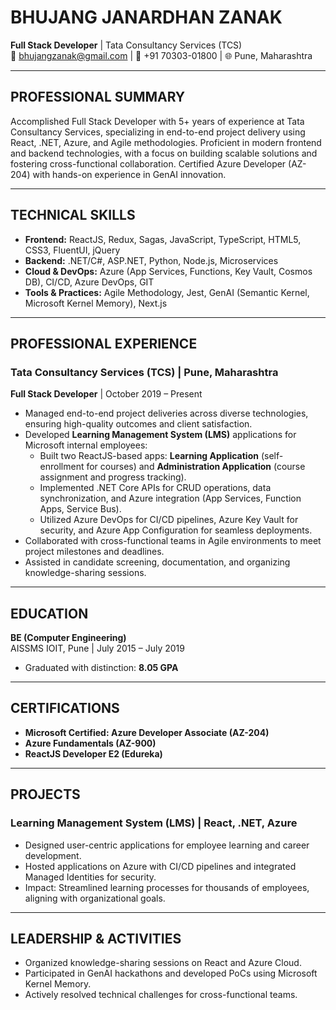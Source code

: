 # BHUJANG JANARDHAN ZANAK  
**Full Stack Developer** | Tata Consultancy Services (TCS)  
📧 bhujangzanak@gmail.com | 📱 +91 70303-01800 | 🌐 Pune, Maharashtra  

---

## **PROFESSIONAL SUMMARY**  
Accomplished Full Stack Developer with 5+ years of experience at Tata Consultancy Services, specializing in end-to-end project delivery using React, .NET, Azure, and Agile methodologies. Proficient in modern frontend and backend technologies, with a focus on building scalable solutions and fostering cross-functional collaboration. Certified Azure Developer (AZ-204) with hands-on experience in GenAI innovation.  

---

## **TECHNICAL SKILLS**  
- **Frontend:** ReactJS, Redux, Sagas, JavaScript, TypeScript, HTML5, CSS3, FluentUI, jQuery  
- **Backend:** .NET/C#, ASP.NET, Python, Node.js, Microservices  
- **Cloud & DevOps:** Azure (App Services, Functions, Key Vault, Cosmos DB), CI/CD, Azure DevOps, GIT  
- **Tools & Practices:** Agile Methodology, Jest, GenAI (Semantic Kernel, Microsoft Kernel Memory), Next.js  

---

## **PROFESSIONAL EXPERIENCE**  
### **Tata Consultancy Services (TCS)** | Pune, Maharashtra  
**Full Stack Developer** | October 2019 – Present  
- Managed end-to-end project deliveries across diverse technologies, ensuring high-quality outcomes and client satisfaction.  
- Developed **Learning Management System (LMS)** applications for Microsoft internal employees:  
  - Built two ReactJS-based apps: **Learning Application** (self-enrollment for courses) and **Administration Application** (course assignment and progress tracking).  
  - Implemented .NET Core APIs for CRUD operations, data synchronization, and Azure integration (App Services, Function Apps, Service Bus).  
  - Utilized Azure DevOps for CI/CD pipelines, Azure Key Vault for security, and Azure App Configuration for seamless deployments.  
- Collaborated with cross-functional teams in Agile environments to meet project milestones and deadlines.  
- Assisted in candidate screening, documentation, and organizing knowledge-sharing sessions.  

---

## **EDUCATION**  
**BE (Computer Engineering)**  
AISSMS IOIT, Pune | July 2015 – July 2019  
- Graduated with distinction: **8.05 GPA**  

---

## **CERTIFICATIONS**  
- **Microsoft Certified: Azure Developer Associate (AZ-204)**  
- **Azure Fundamentals (AZ-900)**  
- **ReactJS Developer E2 (Edureka)**  

---

## **PROJECTS**  
### **Learning Management System (LMS)** | React, .NET, Azure  
- Designed user-centric applications for employee learning and career development.  
- Hosted applications on Azure with CI/CD pipelines and integrated Managed Identities for security.  
- Impact: Streamlined learning processes for thousands of employees, aligning with organizational goals.  

---

## **LEADERSHIP & ACTIVITIES**  
- Organized knowledge-sharing sessions on React and Azure Cloud.  
- Participated in GenAI hackathons and developed PoCs using Microsoft Kernel Memory.  
- Actively resolved technical challenges for cross-functional teams.  
